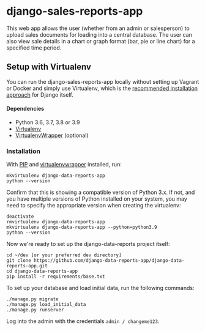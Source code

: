 # django-sales-reports-app

This web app allows the user (whether from an admin or salesperson) to upload sales documents for loading into a central database.
The user can also view sale details in a chart or graph format (bar, pie or line chart) for a specified time period.

## Setup with Virtualenv

You can run the django-sales-reports-app locally without setting up Vagrant or Docker and simply use Virtualenv, which is the [recommended installation approach](https://docs.djangoproject.com/en/3.2/topics/install/#install-the-django-code) for Django itself.

#### Dependencies

- Python 3.6, 3.7, 3.8 or 3.9
- [Virtualenv](https://virtualenv.pypa.io/en/stable/installation/)
- [VirtualenvWrapper](https://virtualenvwrapper.readthedocs.io/en/latest/install.html) (optional)

### Installation

With [PIP](https://github.com/pypa/pip) and [virtualenvwrapper](https://virtualenvwrapper.readthedocs.io/en/latest/)
installed, run:

    mkvirtualenv django-data-reports-app
    python --version

Confirm that this is showing a compatible version of Python 3.x. If not, and you have multiple versions of Python installed on your system, you may need to specify the appropriate version when creating the virtualenv:

    deactivate
    rmvirtualenv django-data-reports-app
    mkvirtualenv django-data-reports-app --python=python3.9
    python --version

Now we're ready to set up the django-data-reports project itself:

    cd ~/dev [or your preferred dev directory]
    git clone https://github.com/django-data-reports-app/django-data-reports-app.git
    cd django-data-reports-app
    pip install -r requirements/base.txt

To set up your database and load initial data, run the following commands:

    ./manage.py migrate
    ./manage.py load_initial_data
    ./manage.py runserver

Log into the admin with the credentials `admin / changeme123`.
